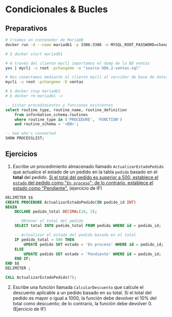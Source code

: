 # Condicionales & Bucles

## Preparativos

```bash
# Creamos un contenedor de MariaDB
docker run -d --name mariadb1 -p 3306:3306 -e MYSQL_ROOT_PASSWORD=changeme -e MYSQL_ROOT_HOST='%' mariadb

# $ docker start mariadb1

# A través del cliente mycli importamos el dump de la BD ventas
yes | mycli -u root -pchangeme -e "source UD6.2-ventas.sql"

# Nos conectamos mediante el cliente mycli al servidor de base de datos alojado en nuestro contenedor MariaDB
mycli -u root -pchangeme -D ventas

# $ docker stop mariadb1
# $ docker rm mariadb1 -v
```
<!-- ```bash
cheat bdp
``` -->

```sql
-- Listar procedimientos y funciones existentes
select routine_type, routine_name, routine_definition
    from information_schema.routines
    where routine_type in ('PROCEDURE', 'FUNCTION')
    and routine_schema = '<DB>';

-- See who's connected
SHOW PROCESSLIST;
```


## Ejercicios

1. Escribe un procedimiento almacenado llamado `ActualizarEstadoPedido` que actualice el estado de un pedido en la tabla `pedido` basado en el **total** del pedido. <u>Si el total del pedido es superior a 500, establece el `estado` del pedido como "`En proceso`"; de lo contrario, establece el estado como "Pendiente".</u> (ejercicio de IF)

```sql
DELIMITER $$
CREATE PROCEDURE ActualizarEstadoPedido(IN pedido_id INT)
BEGIN
    DECLARE pedido_total DECIMAL(10, 2);

    -- Obtener el total del pedido
    SELECT total INTO pedido_total FROM pedido WHERE id = pedido_id;

    -- Actualizar el estado del pedido basado en el total
    IF pedido_total > 500 THEN
        UPDATE pedido SET estado = 'En proceso' WHERE id = pedido_id;
    ELSE
        UPDATE pedido SET estado = 'Pendiente' WHERE id = pedido_id;
    END IF;
END $$
DELIMITER ;
```
```sql
CALL ActualizarEstadoPedido(7);
```
<!--
```sql
DELIMITER $$
CREATE PROCEDURE ActualizarEstadosPedidos()
BEGIN
    DECLARE done INT DEFAULT 0;
    DECLARE pedido_id INT;
    DECLARE pedido_total DECIMAL(10, 2); -- Mover la declaración aquí

    DECLARE cur CURSOR FOR SELECT id FROM pedido;
    DECLARE CONTINUE HANDLER FOR NOT FOUND SET done = 1;

    OPEN cur;

    pedidos_loop: LOOP
        FETCH cur INTO pedido_id;
        IF done THEN
            LEAVE pedidos_loop;
        END IF;

        -- Mover la declaración no permite DECLARE dentro del LOOP

        -- Obtener el total del pedido
        SELECT total INTO pedido_total FROM pedido WHERE id = pedido_id;

        -- Actualizar el estado del pedido basado en el total
        IF pedido_total > 500 THEN
            UPDATE pedido SET estado = 'En proceso' WHERE id = pedido_id;
        ELSE
            UPDATE pedido SET estado = 'Pendiente' WHERE id = pedido_id;
        END IF;
    END LOOP;

    CLOSE cur;
END $$
DELIMITER ;

CALL ActualizarEstadoPedido;
SELECT * FROM pedido WHERE estado != 'Pendiente';
```
-->



2. Escribe una función llamada `CalcularDescuento` que calcule el descuento aplicable a un pedido basado en su total. Si el total del pedido es mayor o igual a 1000, la función debe devolver el 10% del total como descuento; de lo contrario, la función debe devolver 0. (Ejercicio de IF)

```sql

```


<!--

### 3. foo

3. Nombre del procedimiento: `CalcularTotalComisiones`. Este procedimiento calculará la comisión total de todos los comerciales en la tabla comercial. El procedimiento se iniciará con la declaración de variables locales y la inicialización de valores necesarios. Se utilizará una consulta para obtener el número total de comerciales en la tabla comercial y almacenarlo en una variable. Se inicializará una variable para almacenar el total de comisiones. Se utilizará un bucle WHILE para recorrer todos los comerciales en la tabla comercial. En cada iteración del bucle, se obtendrá la comisión individual del comercial actual y se almacenará en una variable. Se sumará la comisión individual del comercial actual al total de comisiones. Se incrementará el contador para pasar al siguiente comercial y se repetirá el bucle hasta que se hayan procesado todos los comerciales. Una vez que se han procesado todos los comerciales, se imprimirá el total de comisiones calculado.

```sql
-- ...
```
